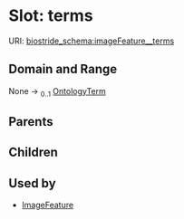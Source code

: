 
# Slot: terms



URI: [biostride_schema:imageFeature__terms](https://w3id.org/biostride/schema/imageFeature__terms)


## Domain and Range

None &#8594;  <sub>0..1</sub> [OntologyTerm](OntologyTerm.md)

## Parents


## Children


## Used by

 * [ImageFeature](ImageFeature.md)
